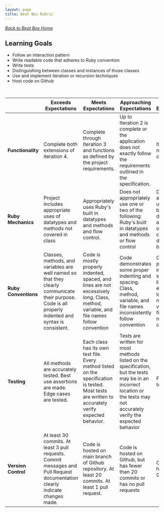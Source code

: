 ```yaml
---
layout: page
title: Beat Box Rubric
---
```


_[Back to Beat Box Home](./index)_


## Learning Goals

* Follow an interaction pattern
* Write readable code that adheres to Ruby convention
* Write tests
* Distinguishing between classes and instances of those classes
* Use and implement iteration or recursion techniques
* Host code on Github


<br>

<br> | **Exceeds Expectations** | **Meets Expectations** | **Approaching Expectations** | **Below Expectations**
-- | --- | --- | --- | ---
**Functionality** | Complete both extensions of iteration 4. | Complete through Iteration 3 and functions as defined by the project requirements. | Up to Iteration 2 is complete or the application does not exactly follow the requirements outlined in the specification. | Iteration 2 is not complete. |
**Ruby Mechanics** | Project includes appropriate uses of datatypes and methods not covered in class | Appropriately uses Ruby's built in datatypes and methods and flow control. | Does not appropriately use one or two of the following: Ruby's built in datatypes and methods or flow control | Does not appropriately use Ruby's built in datatypes and methods or flow control, or does not build classes |
**Ruby Conventions** | Classes, methods, and variables are well named so that they clearly communicate their purpose. Code is all properly indented and syntax is consistent. | Code is mostly properly indented, spaced, and lines are not excessively long. Class, method, variable, and file names follow convention | Code demonstrates some proper indenting and spacing. Class, method, variable, and file names inconsistently follow convention | Code is not properly indented and spaced and lines are excessively long. Class, method, variable, and file names do not follow convention |
**Testing** | All methods are accurately tested. Best use assertions are made. Edge cases are tested. | Each class has its own test file. Every method listed on the specification is tested. Most tests are written to accurately verify expected behavior. | Tests are written for most methods listed on the specification, but the tests may be in an incorrect location or the tests may not accurately verify the expected behavior | Fewer than 7 tests written |
**Version Control** | At least 30 commits. At least 3 pull requests. Commit messages and Pull Request documentation clearly indicate changes made. | Code is hosted on main branch of Github repository. At least 20 commits. At least 1 pull request. | Code is hosted on Github, but has fewer than 20 commits or has no pull requests | Code is not hosted on Github |
